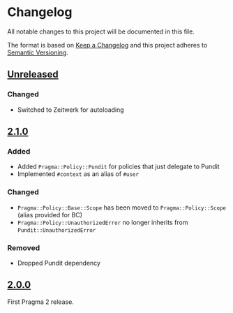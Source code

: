# Changelog

All notable changes to this project will be documented in this file.

The format is based on [Keep a Changelog](http://keepachangelog.com/en/1.0.0/)
and this project adheres to [Semantic Versioning](http://semver.org/spec/v2.0.0.html).

## [Unreleased]

### Changed

- Switched to Zeitwerk for autoloading

## [2.1.0]

### Added

- Added `Pragma::Policy::Pundit` for policies that just delegate to Pundit
- Implemented `#context` as an alias of `#user`

### Changed

- `Pragma::Policy::Base::Scope` has been moved to `Pragma::Policy::Scope` (alias provided for BC)
- `Pragma::Policy::UnauthorizedError` no longer inherits from `Pundit::UnauthorizedError`

### Removed

- Dropped Pundit dependency

## [2.0.0]

First Pragma 2 release.

[Unreleased]: https://github.com/pragmarb/pragma-policy/compare/v2.1.0...HEAD
[2.1.0]: https://github.com/pragmarb/pragma-policy/compare/v2.0.0...v2.1.0
[2.0.0]: https://github.com/pragmarb/pragma-policy/compare/v0.1.0...v2.0.0
